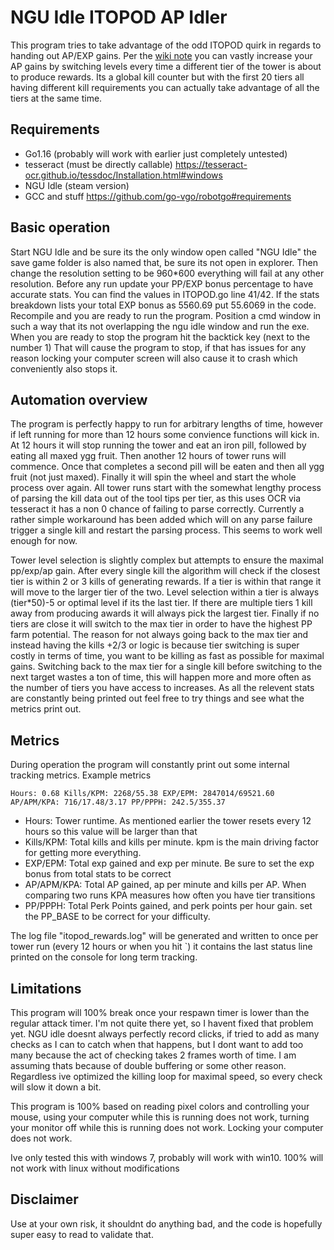 # NGU Idle ITOPOD AP Idler

This program tries to take advantage of the odd ITOPOD quirk in regards to handing out AP/EXP gains. Per the 
[wiki note](https://ngu-idle.fandom.com/wiki/Arbitrary_Points#cite_note-3) you can vastly increase your AP gains by 
switching levels every time a different tier of the tower is about to produce rewards. Its a global kill counter but
with the first 20 tiers all having different kill requirements you can actually take advantage of all the tiers at the 
same time. 

## Requirements

- Go1.16 (probably will work with earlier just completely untested)
- tesseract (must be directly callable) https://tesseract-ocr.github.io/tessdoc/Installation.html#windows
- NGU Idle (steam version)
- GCC and stuff https://github.com/go-vgo/robotgo#requirements


## Basic operation

Start NGU Idle and be sure its the only window open called "NGU Idle" the save game folder is also named that, be sure
its not open in explorer. Then change the resolution setting to be 960*600 everything will fail at any other resolution.
Before any run update your PP/EXP bonus percentage to have accurate stats. You can find the values in ITOPOD.go line 
41/42. If the stats breakdown lists your total EXP bonus as 5560.69 put 55.6069 in the code. Recompile and you are ready
 to run the program. Position a cmd window in such a way that its not overlapping the ngu idle window and run the exe. 
When you are ready to stop the program hit the backtick key (next to the number 1) That will cause the program to stop, 
if that has issues for any reason locking your computer screen will also cause it to crash which conveniently also stops 
it.
 
## Automation overview

The program is perfectly happy to run for arbitrary lengths of time, however if left running for more than 12 hours some
 convience functions will kick in. At 12 hours it will stop running the tower and eat an iron pill, followed by eating
 all maxed ygg fruit. Then another 12 hours of tower runs will commence. Once that completes a second pill will be eaten
 and then all ygg fruit (not just maxed). Finally it will spin the wheel and start the whole process over again. All
 tower runs start with the somewhat lengthy process of parsing the kill data out of the tool tips per tier, as this uses
 OCR via tesseract it has a non 0 chance of failing to parse correctly. Currently a rather simple workaround has been 
added which will on any parse failure trigger a single kill and restart the parsing process. This seems to work well 
enough for now.

Tower level selection is slightly complex but attempts to ensure the maximal pp/exp/ap gain. After every single kill the
algorithm will check if the closest tier is within 2 or 3 kills of generating rewards. If a tier is within that range it
 will move to the larger tier of the two. Level selection within a tier is always (tier*50)-5 or optimal level if its 
 the last tier. If there are multiple tiers 1 kill away from producing awards it will always pick the largest tier. 
Finally if no tiers are close it will switch to the max tier in order to have the highest PP farm potential. The reason
for not always going back to the max tier and instead having the kills +2/3 or logic is because tier switching is super
costly in terms of time, you want to be killing as fast as possible for maximal gains. Switching back to the max tier 
for a single kill before switching to the next target wastes a ton of time, this will happen more and more often as the
number of tiers you have access to increases. As all the relevent stats are constantly being printed out feel free to 
try things and see what the metrics print out.

## Metrics
During operation the program will constantly print out some internal tracking metrics. Example metrics
```
Hours: 0.68 Kills/KPM: 2268/55.38 EXP/EPM: 2847014/69521.60 AP/APM/KPA: 716/17.48/3.17 PP/PPPH: 242.5/355.37
```
- Hours: Tower runtime. As mentioned earlier the tower resets every 12 hours so this value will be larger than that
- Kills/KPM: Total kills and kills per minute. kpm is the main driving factor for getting more everything.
- EXP/EPM: Total exp gained and exp per minute. Be sure to set the exp bonus from total stats to be correct
- AP/APM/KPA: Total AP gained, ap per minute and kills per AP. When comparing two runs KPA measures how often you have tier transitions
- PP/PPPH: Total Perk Points gained, and perk points per hour gain. set the PP_BASE to be correct for your difficulty.

The log file "itopod_rewards.log" will be generated and written to once per tower run (every 12 hours or when you hit `)
it contains the last status line printed on the console for long term tracking.

## Limitations
This program will 100% break once your respawn timer is lower than the regular attack timer. I'm not quite there yet, so 
I havent fixed that problem yet. NGU idle doesnt always perfectly record clicks, if tried to add as many checks as I can
to catch when that happens, but I dont want to add too many because the act of checking takes 2 frames worth of time. I 
am assuming thats because of double buffering or some other reason. Regardless ive optimized the killing loop for maximal
 speed, so every check will slow it down a bit.
 
This program is 100% based on reading pixel colors and controlling your mouse, using your computer while this is running
 does not work, turning your monitor off while this is running does not work. Locking your computer does not work. 

Ive only tested this with windows 7, probably will work with win10. 100% will not work with linux without modifications

## Disclaimer

Use at your own risk, it shouldnt do anything bad, and the code is hopefully super easy to read to validate that.